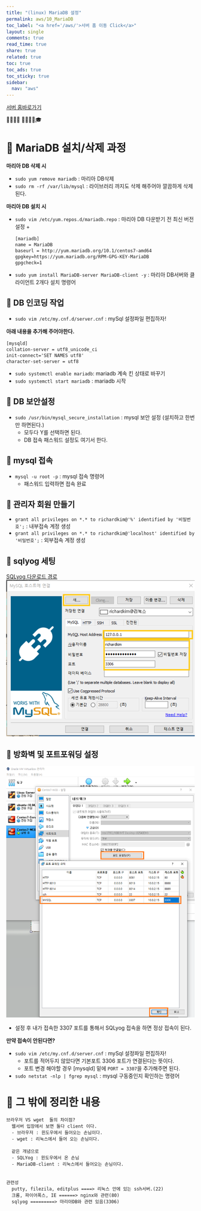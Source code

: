 ```yaml
---
title: "(linux) MariaDB 설정"
permalink: aws/10_MariaDB
toc_label: "<a href='/aws/'>서버 홈 이동 Click</a>"
layout: single
comments: true
read_time: true
share: true
related: true
toc: true
toc_ads: true
toc_sticky: true
sidebar:
  nav: "aws"
---
```

[서버 홈바로가기](../aws)

💼📝🔑⏰ 📙📓📘📒🎓

# 💼 MariaDB 설치/삭제 과정
**마리아 DB 삭제 시**
- `sudo yum remove mariadb` : 마리아 DB삭제
- `sudo rm -rf /var/lib/mysql` : 라이브러리 까지도 삭제 해주어야 깔끔하게 삭제된다.

**마리아 DB 설치 시**
- `sudo vim /etc/yum.repos.d/mariadb.repo` : 마리아 DB 다운받기 전 최신 버전 설정
  + 
  ```
  [mariadb]
  name = MariaDB
  baseurl = http://yum.mariadb.org/10.1/centos7-amd64
  gpgkey=https://yum.mariadb.org/RPM-GPG-KEY-MariaDB
  gpgcheck=1
  ```
- `sudo yum install MariaDB-server MariaDB-client -y` : 마리아 DB서버와 클라이언트 2개다 설치 명령어

## 📝 DB 인코딩 작업
- `sudo vim /etc/my.cnf.d/server.cnf` : mySql 설정파일 편집하자!

**아래 내용을 추가해 주어야한다.**
```
[mysqld]
collation-server = utf8_unicode_ci
init-connect='SET NAMES utf8'
character-set-server = utf8
```
- `sudo systemctl enable mariadb`: mariadb 계속 킨 상태로 바꾸기
- `sudo systemctl start mariadb` : mariadb 시작

## 📝 DB 보안설정
- `sudo /usr/bin/mysql_secure_installation` : mysql 보안 설정 (설치하고 한번만 하면된다.)
  + 모두다 Y를 선택하면 된다.
  + DB 접속 패스워드 설정도 여기서 한다.

## 📝 mysql 접속
- `mysql -u root -p` : mysql 접속 명령어
  + 패스워드 입력하면 접속 완료

## 📝 관리자 회원 만들기
- `grant all privileges on *.* to richardkim@'%' identified by '비밀번호';` : 내부접속 계정 생성
- `grant all privileges on *.* to richardkim@'localhost' identified by '비밀번호';` : 외부접속 계정 생성


## 📝 sqlyog 세팅
[SQLyog 다운로드 경로](https://github.com/webyog/sqlyog-community/wiki/Downloads)
![설정화면](/assets/img/common/2020-06-18-01-00-36.png)

## 📝 방화벽 및 포트포워딩 설정

![포트포워딩 설정과정](/assets/img/common/2020-06-18-01-03-56.png)

- 설정 후 내가 접속한 3307 포트를 통해서 SQLyog 접속을 하면 정상 접속이 된다.


**만약 접속이 안된다면?**
- `sudo vim /etc/my.cnf.d/server.cnf` : mySql 설정파일 편집하자!
  + 포트를 적어두지 않았다면 기본포트 3306 포트가 연결된다는 뜻이다.
  + 포트 변경 해야할 경우 [mysqld] 밑에 `PORT = 3307`을 추가해주면 된다.
- `sudo netstat -nlp | fgrep mysql` : mysql 구동중인지 확인하는 명령어



# 💼 그 밖에 정리한 내용
```
브라우저 VS wget  둘의 차이점?
  웹서버 입장에서 보면 둘다 client 이다.
  - 브라우저 : 윈도우에서 들어오는 손님이다.
  - wget : 리눅스에서 들어 오는 손님이다.

  같은 개념으로 
  - SQLYog : 윈도우에서 온 손님
  - MariaDB-client : 리눅스에서 들어오는 손님이다.


관련성
  putty, filezila, editplus ====> 리눅스 안에 있는 ssh서버.(22)
  크롬, 파이어폭스, IE ======> nginx와 관련(80)
  sqlyog =========> 마리아DB와 관련 있음(3306)

```